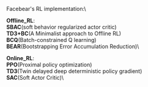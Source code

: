 Facebear's RL implementation:\

**Offline_RL**:\
**SBAC**(soft behavior regularized actor critic)\
**TD3+BC**(A Minimalist approach to Offline RL)\
**BCQ**(Batch-constrained Q learning)\
**BEAR**(Bootstrapping Error Accumulation Reduction)\

**Online_RL**:\
**PPO**(Proximal policy optimization)\
**TD3**(Twin delayed deep deterministic policy gradient)\
**SAC**(Soft Actor Critic)\